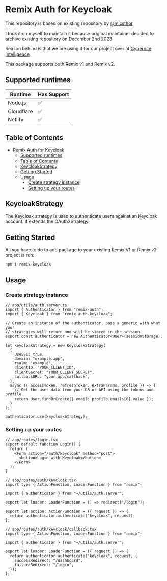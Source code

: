 # Remix Auth for Keycloak

This repository is based on existing repository by [@mlcsthor](https://github.com/mlcsthor/remix-auth-keycloak/)

I took it on myself to maintain it because original maintainer decided to archive existing repository on December 2nd 2023. 

Reason behind is that we are using it for our project over at [Cybernite Intelligence](https://github.com/Cybernite-Intelligence-Inc/)

This package supports both Remix v1 and Remix v2.

## Supported runtimes

| Runtime    | Has Support |
| ---------- | ----------- |
| Node.js    | ✅          |
| Cloudflare | ✅          |
| Netlify | ✅          |


## Table of Contents
- [Remix Auth for Keycloak](#remix-auth-for-keycloak)
  - [Supported runtimes](#supported-runtimes)
  - [Table of Contents](#table-of-contents)
  - [KeycloakStrategy ](#keycloakstrategy-)
  - [Getting Started ](#getting-started-)
  - [Usage ](#usage-)
    - [Create strategy instance](#create-strategy-instance)
    - [Setting up your routes](#setting-up-your-routes)

## KeycloakStrategy <a name = "keycloak-strategy"></a>

The Keycloak strategy is used to authenticate users against an Keycloak account. It extends the OAuth2Strategy.

## Getting Started <a name = "getting_started"></a>

All you have to do to add package to your existing Remix V1 or Remix v2 
project is run:

```
npm i remix-keycloak
```

## Usage <a name = "usage"></a>

### Create strategy instance

```tsx
// app/utils/auth.server.ts
import { Authenticator } from "remix-auth";
import { Keycloak } from "remix-auth-keycloak";

// Create an instance of the authenticator, pass a generic with what your
// strategies will return and will be stored in the session
export const authenticator = new Authenticator<User>(sessionStorage);

let keycloakStrategy = new KeycloakStrategy(
  {
    useSSL: true,
    domain: "example.app",
    realm: "example",
    clientID: "YOUR_CLIENT_ID",
    clientSecret: "YOUR_CLIENT_SECRET",
    callbackURL: "your.app/callback",
  },
  async ({ accessToken, refreshToken, extraParams, profile }) => {
    // Get the user data from your DB or API using the tokens and profile
    return User.findOrCreate({ email: profile.emails[0].value });
  }
);

authenticator.use(keycloakStrategy);
```
### Setting up your routes

```tsx
// app/routes/login.tsx
export default function Login() {
  return (
    <Form action="/auth/keycloak" method="post">
      <button>Login with Keycloak</button>
    </Form>
  );
}
```
```tsx
// app/routes/auth/keycloak.tsx
import type { ActionFunction, LoaderFunction } from "remix";

import { authenticator } from "~/utils/auth.server";

export let loader: LoaderFunction = () => redirect("/login");

export let action: ActionFunction = ({ request }) => {
  return authenticator.authenticate("keycloak", request);
};
```
```tsx
// app/routes/auth/keycloak/callback.tsx
import type { ActionFunction, LoaderFunction } from "remix";

import { authenticator } from "~/utils/auth.server";

export let loader: LoaderFunction = ({ request }) => {
  return authenticator.authenticate("keycloak", request, {
    successRedirect: "/dashboard",
    failureRedirect: "/login",
  });
};
```
